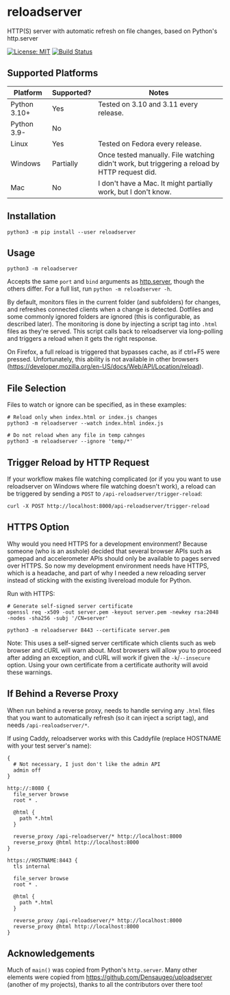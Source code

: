 # reloadserver

HTTP(S) server with automatic refresh on file changes, based on Python\'s http.server 

[![License: MIT](https://img.shields.io/badge/license-MIT-blue.svg)](https://mit-license.org/)
[![Build Status](https://travis-ci.com/Densaugeo/reloadserver.svg?branch=master)](https://travis-ci.com/github/Densaugeo/reloadserver)

## Supported Platforms

| Platform | Supported? | Notes |
|-|-|-|
| Python 3.10+ | Yes | Tested on 3.10 and 3.11 every release. |
| Python 3.9- | No | |
| Linux | Yes | Tested on Fedora every release. |
| Windows | Partially | Once tested manually. File watching didn't work, but triggering a reload by HTTP request did. |
| Mac | No | I don't have a Mac. It might partially work, but I don't know. |

## Installation

~~~
python3 -m pip install --user reloadserver
~~~

## Usage

~~~
python3 -m reloadserver
~~~

Accepts the same `port` and `bind` arguments as [http.server](https://docs.python.org/3/library/http.server.html), though the others differ. For a full list, run `python -m reloadserver -h`.

By default, monitors files in the current folder (and subfolders) for changes, and refreshes connected clients when a change is detected. Dotfiles and some commonly ignored folders are ignored (this is configurable, as described later). The monitoring is done by injecting a script tag into `.html` files as they're served. This script calls back to reloadserver via long-polling and triggers a reload when it gets the right response.

On Firefox, a full reload is triggered that bypasses cache, as if ctrl+F5 were pressed. Unfortunately, this ability is not available in other browsers (https://developer.mozilla.org/en-US/docs/Web/API/Location/reload).

## File Selection

Files to watch or ignore can be specified, as in these examples:
~~~
# Reload only when index.html or index.js changes
python3 -m reloadserver --watch index.html index.js

# Do not reload when any file in temp cahnges
python3 -m reloadserver --ignore 'temp/*'
~~~

## Trigger Reload by HTTP Request

If your workflow makes file watching complicated (or if you you want to use reloadserver on Windows where file watching doesn't work), a reload can be triggered by sending a `POST` to `/api-reloadserver/trigger-reload`:
~~~
curl -X POST http://localhost:8000/api-reloadserver/trigger-reload
~~~

## HTTPS Option

Why would you need HTTPS for a development environment? Because someone (who is an asshole) decided that several browser APIs such as gamepad and accelerometer APIs should only be available to pages served over HTTPS. So now my development environment needs have HTTPS, which is a headache, and part of why I needed a new reloading server instead of sticking with the existing livereload module for Python.

Run with HTTPS:
~~~
# Generate self-signed server certificate
openssl req -x509 -out server.pem -keyout server.pem -newkey rsa:2048 -nodes -sha256 -subj '/CN=server'

python3 -m reloadserver 8443 --certificate server.pem
~~~

Note: This uses a self-signed server certificate which clients such as web browser and cURL will warn about. Most browsers will allow you to proceed after adding an exception, and cURL will work if given the `-k`/`--insecure` option. Using your own certificate from a certificate authority will avoid these warnings.

## If Behind a Reverse Proxy

When run behind a reverse proxy, needs to handle serving any `.html` files that you want to automatically refresh (so it can inject a script tag), and needs `/api-realoadserver/*`.

If using Caddy, reloadserver works with this Caddyfile (replace HOSTNAME with your test server's name):
~~~
{
  # Not necessary, I just don't like the admin API
  admin off
}

http://:8080 {
  file_server browse
  root * .
  
  @html {
    path *.html
  }
  
  reverse_proxy /api-reloadserver/* http://localhost:8000
  reverse_proxy @html http://localhost:8000
}

https://HOSTNAME:8443 {
  tls internal
  
  file_server browse
  root * .
  
  @html {
    path *.html
  }
  
  reverse_proxy /api-reloadserver/* http://localhost:8000
  reverse_proxy @html http://localhost:8000
}
~~~

## Acknowledgements

Much of `main()` was copied from Python's `http.server`. Many other elements were copied from https://github.com/Densaugeo/uploadserver (another of my projects), thanks to all the contributors over there too!
